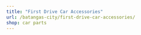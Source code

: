 ```yaml
---
title: "First Drive Car Accessories"
url: /batangas-city/first-drive-car-accessories/
shop: car parts
---
```

